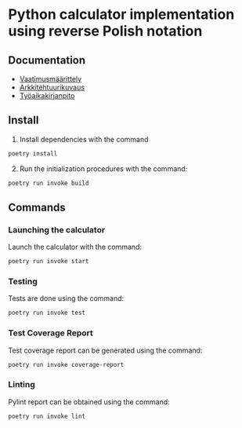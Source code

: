 # Python calculator implementation using reverse Polish notation


## Documentation

- [Vaatimusmäärittely](./dokumentaatio/vaatimusmaarittely.md)
- [Arkkitehtuurikuvaus](./dokumentaatio/arkkitehtuuri.md)
- [Työaikakirjanpito](./dokumentaatio/tuntikirjanpito.md)

## Install
1. Install dependencies with the command

```bash
poetry install
```
    
 2. Run the initialization procedures with the command:

```bash
poetry run invoke build
```

## Commands

### Launching the calculator

Launch the calculator with the command:

```bash
poetry run invoke start
```

### Testing

Tests are done using the command:

```bash
poetry run invoke test
```

### Test Coverage Report

Test coverage report can be generated using the command:

```bash
poetry run invoke coverage-report
```

### Linting

Pylint report can be obtained using the command:

```bash
poetry run invoke lint
```
